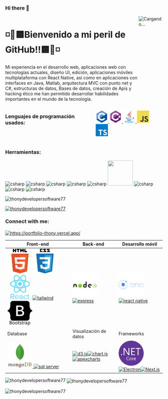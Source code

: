### Hi there 👋

<!--
**thonyDeveloperSoftware77/thonyDeveloperSoftware77** is a ✨ _special_ ✨ repository because its `README.md` (this file) appears on your GitHub profile.

Here are some ideas to get you started:

- 🔭 I’m currently working on ...
- 🌱 I’m currently learning ...
- 👯 I’m looking to collaborate on ...
- 🤔 I’m looking for help with ...
- 💬 Ask me about ...
- 📫 How to reach me: ...
- 😄 Pronouns: ...
- ⚡ Fun fact: ...
-->
<div style="display: flex; flex-direction: row;">
  <div >
    <h1>◽🔹🟦Bienvenido a mi peril de GitHub!!🟦🔹◽</h1>
    <p>Mi experiencia en el desarrollo web, aplicaciones web con tecnologías actuales, diseño UI, edición, aplicaciones móviles multiplataforma con React Native, así como en aplicaciones con interfaces en Java, Matlab, arquitectura MVC con punto net y C#, estructuras de datos, Bases de datos, creación de Apis y hacking ético me han permitido desarrollar habilidades importantes en el mundo de la tecnología. </p>
  </div>
  <div>
     <img src="https://so-development.org/wp-content/uploads/2021/11/full-stack-development.gif" alt="Cargando...">
  </div>
</div>

<div style="display: flex; flex-direction: row; justify-content: space-between;">
  <h3 align="left">Lenguajes de programación usados:</h3>
    <p align="left"> <a href="https://www.cprogramming.com/" target="_blank" rel="noreferrer"> 
      <img src="https://raw.githubusercontent.com/devicons/devicon/master/icons/c/c-original.svg" alt="c" width="40" height="40"/> 
      </a> <a href="https://www.w3schools.com/cs/" target="_blank" rel="noreferrer"> 
      <img src="https://raw.githubusercontent.com/devicons/devicon/master/icons/csharp/csharp-original.svg" alt="csharp" width="40" height="40"/> 
      </a> <a href="https://www.java.com" target="_blank" rel="noreferrer"> 
      <img src="https://raw.githubusercontent.com/devicons/devicon/master/icons/java/java-original.svg" alt="java" width="40" height="40"/> 
      </a> <a href="https://developer.mozilla.org/en-US/docs/Web/JavaScript" target="_blank" rel="noreferrer"> 
      <img src="https://raw.githubusercontent.com/devicons/devicon/master/icons/javascript/javascript-original.svg" alt="javascript" width="40" height="40"/>
      </a> <a href="https://www.typescriptlang.org/" target="_blank" rel="noreferrer"> 
      <img src="https://raw.githubusercontent.com/devicons/devicon/master/icons/typescript/typescript-original.svg" alt="typescript" width="40" height="40"/> </a> </p>
</div>
<div>
    <h3 align="left">Herramientas:</h3>
  <img src="https://portfolio-thony.vercel.app/_next/image?url=%2F_next%2Fstatic%2Fmedia%2FVuforia.133a40bf.jpg&w=128&q=75" alt="csharp" width="80" height="80"/> 
     
   <img src="https://portfolio-thony.vercel.app/_next/image?url=%2F_next%2Fstatic%2Fmedia%2FUnity.d3f064c7.jpg&w=128&q=75" alt="csharp" width="80" height="80"/>
   <img src="https://portfolio-thony.vercel.app/_next/image?url=%2F_next%2Fstatic%2Fmedia%2FFigma.d177f2ee.jpg&w=128&q=75" alt="csharp" width="80" height="80"/>
   <img src="https://portfolio-thony.vercel.app/_next/image?url=%2F_next%2Fstatic%2Fmedia%2FGit.6779426c.jpg&w=128&q=75" alt="csharp" width="80" height="80"/>
   <img src="https://portfolio-thony.vercel.app/_next/image?url=%2F_next%2Fstatic%2Fmedia%2FGithub.8bed1450.jpg&w=128&q=75" alt="csharp" width="80" height="80"/>
  <img src="https://portfolio-thony.vercel.app/_next/image?url=%2F_next%2Fstatic%2Fmedia%2FPhotoshop.46eedd4e.jpg&w=128&q=75" width="80"  height="80"/>
  <img src="https://portfolio-thony.vercel.app/_next/image?url=%2F_next%2Fstatic%2Fmedia%2Fuml.9cb49a29.jpg&w=128&q=75" alt="csharp" width="80" height="80"/>
  <img src="https://portfolio-thony.vercel.app/_next/image?url=%2F_next%2Fstatic%2Fmedia%2FAppInventor.cd988555.jpg&w=128&q=75" alt="csharp" width="80" height="80"/>
   <img src="https://portfolio-thony.vercel.app/_next/image?url=%2F_next%2Fstatic%2Fmedia%2FMixamo.34dcb46c.jpg&w=128&q=75" alt="csharp" width="80" height="80"/>
 
 </div>

<p align="left"> <img src="https://komarev.com/ghpvc/?username=thonydevelopersoftware77&label=Profile%20views&color=258ed0&style=flat-square" alt="thonydevelopersoftware77" /> </p>

<p align="left"> <a href="https://github.com/ryo-ma/github-profile-trophy"><img src="https://github-profile-trophy.vercel.app/?username=thonydevelopersoftware77" alt="thonydevelopersoftware77" /></a> </p>

<h3 align="left">Connect with me:</h3>
<p align="left">
<a href="https://portfolio-thony.vercel.app/" target="blank"><img align="center" src="https://raw.githubusercontent.com/rahuldkjain/github-profile-readme-generator/master/src/images/icons/Social/rss.svg" alt="https://portfolio-thony.vercel.app/" height="30" width="40" /></a>
</p>


| Front-end | Back-end | Desarrollo móvil | 
| --------- | -------- | -----------|
| <img src="https://raw.githubusercontent.com/devicons/devicon/master/icons/html5/html5-original-wordmark.svg" alt="html5" width="80" height="80"/></a><a href="https://www.w3schools.com/css/" target="_blank" rel="noreferrer"><img src="https://raw.githubusercontent.com/devicons/devicon/master/icons/css3/css3-original-wordmark.svg" alt="css3" width="80" height="80"/></a><a href="https://reactjs.org/" target="_blank" rel="noreferrer"><img src="https://raw.githubusercontent.com/devicons/devicon/master/icons/react/react-original-wordmark.svg" alt="react" width="80" height="80"/></a><a href="https://tailwindcss.com/" target="_blank" rel="noreferrer"><img src="https://www.vectorlogo.zone/logos/tailwindcss/tailwindcss-icon.svg" alt="tailwind" width="80" height="80"/></a><a href="https://getbootstrap.com" target="_blank" rel="noreferrer"><img src="https://raw.githubusercontent.com/devicons/devicon/master/icons/bootstrap/bootstrap-plain-wordmark.svg" alt="bootstrap" width="80" height="80"/></a></div> | <div><a href="https://nodejs.org/" target="_blank" rel="noreferrer"><img src="https://raw.githubusercontent.com/devicons/devicon/master/icons/nodejs/nodejs-original-wordmark.svg" alt="nodejs" width="80" height="80"/></a><a href="https://expressjs.com/" target="_blank" rel="noreferrer"><img src="https://youteam.io/blog/wp-content/uploads/2022/04/expressjs_logo.png" alt="express" width="0" height="80"/></a></div>| <a href="https://ionicframework.com/" target="_blank" rel="noreferrer"><img src="https://raw.githubusercontent.com/devicons/devicon/master/icons/ionic/ionic-original-wordmark.svg" alt="ionic" width="80" height="80"/></a><a href="https://reactnative.dev/" target="_blank" rel="noreferrer"><img src="https://reactnative.dev/img/header_logo.svg" alt="react native" width="80" height="80"/></a></div>
| Database | Visualización de datos | Frameworks|
| <img src="https://raw.githubusercontent.com/devicons/devicon/master/icons/mongodb/mongodb-original-wordmark.svg" alt="mongodb" width="80" height="80"/></a><a href="https://www.microsoft.com/en-us/sql-server" target="_blank" rel="noreferrer">  <img src="https://cdn-icons-png.flaticon.com/512/5968/5968409.png" alt="sql server" width="80" height="80"/></div>| <div><a href="https://d3js.org/" target="_blank" rel="noreferrer"><img src="https://www.vectorlogo.zone/logos/d3js/d3js-icon.svg" alt="d3.js" width="80" height="80"/></a><a href="https://www.chartjs.org/" target="_blank" rel="noreferrer"><img src="https://www.chartjs.org/media/logo-title.svg" alt="chart.js" width="80" height="80"/></a><a href="https://apexcharts.com/" target="_blank" rel="noreferrer"><img src="https://avatars.githubusercontent.com/u/37190687?s=200&v=4" alt="apexcharts" width="80" height="80"/></div> |<a href="https://dotnet.microsoft.com/" target="_blank" rel="noreferrer"><img src="https://raw.githubusercontent.com/devicons/devicon/master/icons/dotnetcore/dotnetcore-original.svg" alt=".NET" width="80" height="80"/></a><a href="https://www.electronjs.org/" target="_blank" rel="noreferrer"><img src="https://www.vectorlogo.zone/logos/electronjs/electronjs-icon.svg" alt="Electron" width="80" height="80"/></a><a href="https://nextjs.org/" target="_blank" rel="noreferrer"><img src="https://media.graphassets.com/VKHHNvEETYqZRkqgjybc" alt="Next.js" width="80" height="80"/></a></div>|









<p><img align="left" src="https://github-readme-stats.vercel.app/api/top-langs?username=thonydevelopersoftware77&show_icons=true&theme=tokyonight&locale=en&layout=compact" alt="thonydevelopersoftware77" /></p>

<p>&nbsp;<img align="center" src="https://github-readme-stats.vercel.app/api?username=thonydevelopersoftware77&show_icons=true&theme=tokyonight&bg_color=000000&locale=en" alt="thonydevelopersoftware77" /></p>

<p><img align="center" src="https://github-readme-streak-stats.herokuapp.com/?user=thonydevelopersoftware77&theme=dark" alt="thonydevelopersoftware77" /></p>

